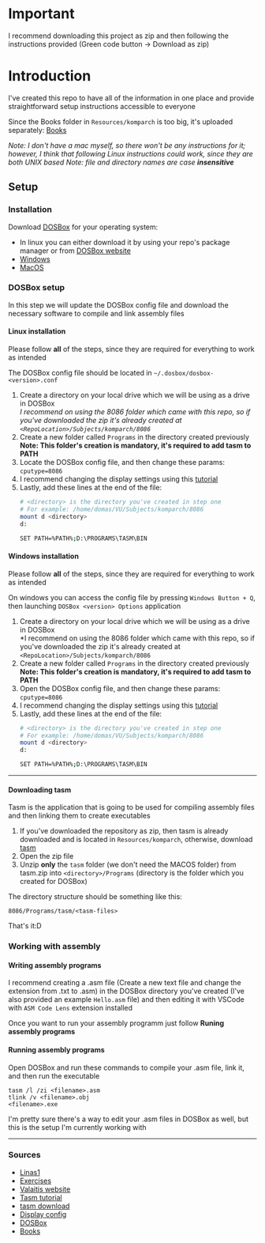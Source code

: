 # Important
I recommend downloading this project as zip and then following the instructions provided (Green code button -> Download as zip)

# Introduction

I've created this repo to have all of the information in one place and provide straightforward setup instructions accessible to everyone

Since the Books folder in `Resources/komparch` is too big, it's uploaded separately: [Books](https://e.pcloud.link/publink/show?code=kZn2O2Zxmo7NcthJiSnPxOpFu3Kg4F4wra7)

*Note: I don't have a mac myself, so there won't be any instructions for it; however, I think that following Linux instructions could work, since they are both UNIX based*
*Note: file and directory names are case **insensitive***

## Setup

### Installation

Download [DOSBox](https://www.dosbox.com/download.php?main=1) for your operating system:
* In linux you can either download it by using your repo's package manager or from [DOSBox website](https://www.dosbox.com/download.php?main=1)
* [Windows](https://sourceforge.net/projects/dosbox/files/dosbox/0.74-3/DOSBox0.74-3-win32-installer.exe/download)
* [MacOS](https://sourceforge.net/projects/dosbox/files/dosbox/0.74-3/DOSBox-0.74-3-3.dmg/download)

### DOSBox setup

In this step we will update the DOSBox config file and download the necessary software to compile and link assembly files

#### Linux installation

Please follow **all** of the steps, since they are required for everything to work as intended

The DOSBox config file should be located in `~/.dosbox/dosbox-<version>.conf`

1. Create a directory on your local drive which we will be using as a drive in DOSBox  
*I recommend on using the 8086 folder which came with this repo, so if you've downloaded the zip it's already created at `<RepoLocation>/Subjects/komparch/8086`*
2. Create a new folder called `Programs` in the directory created previously  
    **Note: This folder's creation is mandatory, it's required to add tasm to PATH**
3. Locate the DOSBox config file, and then change these params:  
    `cputype=8086`
5. I recommend changing the display settings using this [tutorial](https://www.dosgamers.com/dos/dosbox-dos-emulator/screen-resolution)
6. Lastly, add these lines at the end of the file:
    ```sh
    # <directory> is the directory you've created in step one
    # For example: /home/domas/VU/Subjects/komparch/8086
    mount d <directory>
    d:

    SET PATH=%PATH%;D:\PROGRAMS\TASM\BIN
    ```

#### Windows installation

Please follow **all** of the steps, since they are required for everything to work as intended

On windows you can access the config file by pressing `Windows Button + Q`, then launching `DOSBox <version> Options` application

1. Create a directory on your local drive which we will be using as a drive in DOSBox  
*I recommend on using the 8086 folder which came with this repo, so if you've downloaded the zip it's already created at `<RepoLocation>/Subjects/komparch/8086`  
2. Create a new folder called `Programs` in the directory created previously  
    **Note: This folder's creation is mandatory, it's required to add tasm to PATH**
3. Open the DOSBox config file, and then change these params:  
    `cputype=8086`
5. I recommend changing the display settings using this [tutorial](https://www.dosgamers.com/dos/dosbox-dos-emulator/screen-resolution)
6. Lastly, add these lines at the end of the file:
    ```sh
    # <directory> is the directory you've created in step one
    # For example: /home/domas/VU/Subjects/komparch/8086
    mount d <directory>
    d:

    SET PATH=%PATH%;D:\PROGRAMS\TASM\BIN
    ```

---

#### Downloading tasm

Tasm is the application that is going to be used for compiling assembly files and then linking them to create executables

1. If you've downloaded the repository as zip, then tasm is already downloaded and is located in `Resources/komparch`, otherwise, download [tasm](https://e.pcloud.link/publink/show?code=XZssO2ZH1ambmYxcizECx78bs10Xm9JuiEk)
2. Open the zip file
3. Unzip **only** the `tasm` folder (we don't need the MACOS folder) from tasm.zip into `<directory>/Programs` (directory is the folder which you created for DOSBox)

The directory structure should be something like this:

`8086/Programs/tasm/<tasm-files>`

That's it:D

### Working with assembly

#### Writing assembly programs

I recommend creating a .asm file (Create a new text file and change the extension from .txt to .asm) in the DOSBox directory you've created (I've also provided an example `Hello.asm` file) and then editing it with VSCode with `ASM Code Lens` extension installed

Once you want to run your assembly programm just follow **Runing assembly programs**

#### Running assembly programs

Open DOSBox and run these commands to compile your .asm file, link it, and then run the executable

```
tasm /l /zi <filename>.asm
tlink /v <filename>.obj
<filename>.exe
```

I'm pretty sure there's a way to edit your .asm files in DOSBox as well, but this is the setup I'm currently working with

---

### Sources

* [Linas1](https://klevas.mif.vu.lt/~linas1/)
* [Exercises](https://klevas.mif.vu.lt/~linas1/KompArch/Tvarka1.html)
* [Valaitis website](https://klevas.mif.vu.lt/~valaitis/)
* [Tasm tutorial](https://trimtab.ca/2010/tech/tasm-5-intel-8086-turbo-assembler-download/)
* [tasm download](https://e.pcloud.link/publink/show?code=XZssO2ZH1ambmYxcizECx78bs10Xm9JuiEk)
* [Display config](https://www.dosgamers.com/dos/dosbox-dos-emulator/screen-resolution)
* [DOSBox](https://www.dosbox.com/)
* [Books](https://e.pcloud.link/publink/show?code=kZn2O2Zxmo7NcthJiSnPxOpFu3Kg4F4wra7)
